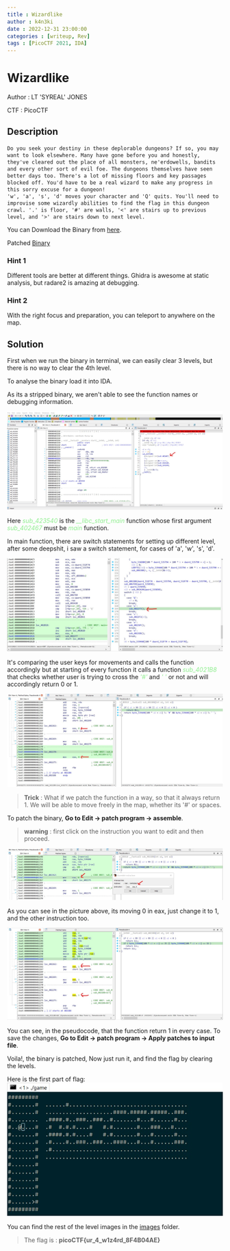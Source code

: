 ```yaml
---
title : Wizardlike
author : k4n3ki
date : 2022-12-31 23:00:00
categories : [writeup, Rev]
tags : [PicoCTF 2021, IDA]
---
```


# Wizardlike
Author : LT 'SYREAL' JONES

CTF : PicoCTF

## Description
```
Do you seek your destiny in these deplorable dungeons? If so, you may want to look elsewhere. Many have gone before you and honestly, they've cleared out the place of all monsters, ne'erdowells, bandits and every other sort of evil foe. The dungeons themselves have seen better days too. There's a lot of missing floors and key passages blocked off. You'd have to be a real wizard to make any progress in this sorry excuse for a dungeon!
'w', 'a', 's', 'd' moves your character and 'Q' quits. You'll need to improvise some wizardly abilities to find the flag in this dungeon crawl. '.' is floor, '#' are walls, '<' are stairs up to previous level, and '>' are stairs down to next level.
```
You can Download the Binary from [here](https://artifacts.picoctf.net/c/150/game).

Patched [Binary](/assets/files/20230101/wizardLike/game)

### Hint 1
Different tools are better at different things. Ghidra is awesome at static analysis, but radare2 is amazing at debugging.
### Hint 2
With the right focus and preparation, you can teleport to anywhere on the map.

## Solution

First when we run the binary in terminal, we can easily clear 3 levels, but there is no way to clear the 4th level.

To analyse the binary load it into IDA.

As its a stripped binary, we aren't able to see the function names or debugging information.

![file](/assets/img/20230101/wizardLike/mainfunctionPointer.jpg)

Here 
<span style="color: lightgreen;"> *sub_423540* </span>
is the 
<span style="color: lightgreen;"> *__libc_start_main* </span> 
function whose first argument 
<span style="color: lightgreen;"> *sub_402467* </span> 
must be 
<span style="color: lightgreen;"> *main* </span> 
function.

In main function, there are switch statements for setting up different level, after some deepshit, i saw a switch statement, for cases of 'a', 'w', 's', 'd'.

![keyCmp](/assets/img/20230101/wizardLike/keyCmp.jpg)

It's comparing the user keys for movements and calls the function accordingly but at starting of every function it calls a function <span style="color: lightgreen;"> *sub_4021B8* </span> that checks whether user is trying to cross the <span style="color: lightgreen;"> *'#'* </span> and <span style="color: lightgreen;"> *' '* </span> or not and will accordingly return 0 or 1. 

![unpatchedAsm](/assets/img/20230101/wizardLike/unpatchedAsm.jpg)

> **Trick** : What if we patch the function in a way, so that it always return 1. We will be able to move freely in the map, whether its '#' or spaces.

To patch the binary, **Go to Edit -> patch program -> assemble**. 
> **warning** : first click on the instruction you want to edit and then proceed.

![patchProgram](/assets/img/20230101/wizardLike/patchProgram.jpg)

As you can see in the picture above, its moving 0 in eax, just change it to 1, and the other instruction too.

![patchedAsm](/assets/img/20230101/wizardLike/patchedAsm.jpg)

You can see, in the pseudocode, that the function return 1 in every case.
To save the changes, **Go to Edit -> patch program -> Apply patches to input file**.

Voila!, the binary is patched, Now just run it, and find the flag by clearing the levels.

Here is the first part of flag:
![level 1](/assets/img/20230101/wizardLike/levels/level1.jpg)

You can find the rest of the level images in the [images](https://github.com/0xk4n3ki/0xk4n3ki.github.io/tree/master/assets/img/20230101/wizardLike/levels) folder.

> The flag is : **picoCTF{ur_4_w1z4rd_8F4B04AE}**
